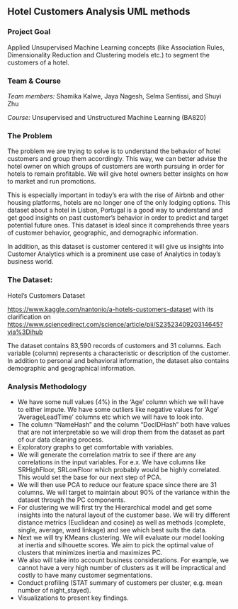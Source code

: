 ## Hotel Customers Analysis UML methods

### Project Goal
Applied Unsupervised Machine Learning concepts (like Association Rules, Dimensionality Reduction and Clustering models etc.) to segment the customers of a hotel.


### Team & Course

*Team members:* Shamika Kalwe, Jaya Nagesh, Selma Sentissi, and Shuyi Zhu

*Course:* Unsupervised and Unstructured Machine Learning (BA820)


### The Problem

The problem we are trying to solve is to understand the behavior of hotel customers and group them accordingly. This way, we can better advise the hotel owner on which groups of customers are worth pursuing in order for hotels to remain profitable. We will give hotel owners better insights on how to market and run promotions.

This is especially important in today’s era with the rise of Airbnb and other housing platforms, hotels are no longer one of the only lodging options. This dataset about a hotel in Lisbon, Portugal is a good way to understand and get good insights on past customer’s behavior in order to predict and target potential future ones. This dataset is ideal since it comprehends three years of customer behavior, geographic, and demographic information.

In addition, as this dataset is customer centered it will give us insights into Customer Analytics which is a prominent use case of Analytics in today’s business world.


### The Dataset:

Hotel’s Customers Dataset

https://www.kaggle.com/nantonio/a-hotels-customers-dataset with its clarification on https://www.sciencedirect.com/science/article/pii/S2352340920314645?via%3Dihub

The dataset contains 83,590 records of customers and 31 columns. Each variable (column) represents a characteristic or description of the customer. In addition to personal and behavioral information, the dataset also contains demographic and geographical information.


### Analysis Methodology

 - We have some null values (4%) in the ‘Age’ column which we will have to either impute. We have some outliers like negative values for ‘Age’ ‘AverageLeadTime’ columns etc which we will have to look into.
 - The column “NameHash” and the column “DocIDHash” both have values that are not interpretable so we will drop them from the dataset as part of our data cleaning process.
 - Exploratory graphs to get comfortable with variables.
 - We will generate the correlation matrix to see if there are any correlations in the input variables. For e.x. We have columns like SRHighFloor, SRLowFloor which probably would be highly correlated. This would set the base for our next step of PCA.
 - We will then use PCA to reduce our feature space since there are 31 columns. We will target to maintain about 90% of the variance within the dataset through the PC components.
 - For clustering we will first try the Hierarchical model and get some insights into the natural layout of the customer base. We will try different distance metrics (Euclidean and cosine) as well as methods (complete, single, average, ward linkage) and see which best suits the data.
 - Next we will try KMeans clustering. We will evaluate our model looking at inertia and silhouette scores. We aim to pick the optimal value of clusters that minimizes inertia and maximizes PC.
 - We also will take into account business considerations. For example, we cannot have a very high number of clusters as it will be impractical and costly to have many customer segmentations.
 - Conduct profiling (STAT summary of customers per cluster, e.g. mean number of night_stayed).
 - Visualizations to present key findings.
